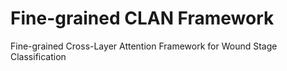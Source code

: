 # Fine-grained CLAN Framework
Fine-grained Cross-Layer Attention Framework for Wound Stage Classification

